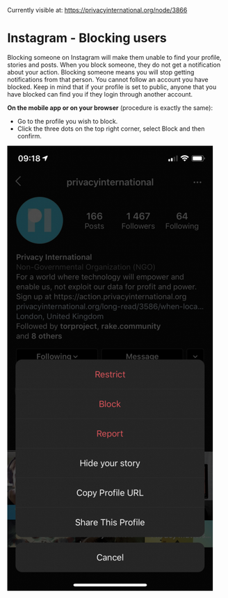 Currently visible at: https://privacyinternational.org/node/3866

# Instagram - Blocking users

Blocking someone on Instagram will make them unable to find your profile, stories and posts. When you block someone, they do not get a notification about your action. Blocking someone means you will stop getting notifications from that person. You cannot follow an account you have blocked. Keep in mind that if your profile is set to public, anyone that you have blocked can find you if they login through another account.

**On the mobile app or on your browser** (procedure is exactly the same):

* Go to the profile you wish to block.
* Click the three dots on the top right corner, select Block and then confirm.

![Block user](../images/Instagram/instagram-block-1.png?raw=true)
 
